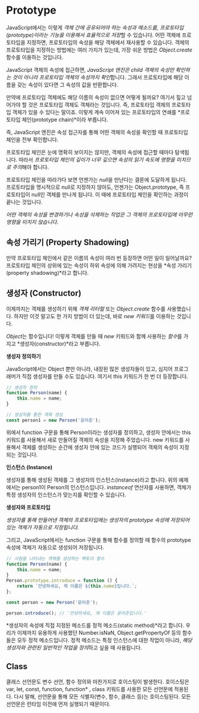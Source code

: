 # Prototype

JavaScript에서는 이렇게 *객체 간에 공유되어야 하는 속성과 메소드를, 프로토타입(prototype)이라는 기능을 이용해서 효율적으로 저장*할 수 있습니다. 어떤 객체에 프로토타입을 지정하면, 프로토타입의 속성을 해당 객체에서 재사용할 수 있습니다. 객체의 프로토타입을 지정하는 방법에는 여러 가지가 있는데, 가장 쉬운 방법은 _Object.create_ 함수를 이용하는 것입니다.

JavaScript 객체의 속성에 접근하면, *JavaScript 엔진은 child 객체의 속성만 확인하는 것이 아니라 프로토타입 객체의 속성까지 확인*합니다. 그래서 프로토타입에 해당 이름을 갖는 속성이 있다면 그 속성의 값을 반환합니다.

만약에 프로토타입 객체에도 해당 이름의 속성이 없으면 어떻게 될까요? 여기서 짚고 넘어가야 할 것은 프로토타입 객체도 객체라는 것입니다. 즉, 프로토타입 객체의 프로토타입 객체가 있을 수 있다는 말이죠. 이렇게 계속 이어져 있는 프로토타입의 연쇄를 *프로토타입 체인(prototype chain)*이라 부릅니다.

즉, JavaScript 엔진은 속성 접근자를 통해 어떤 객체의 속성을 확인할 때 프로토타입 체인을 전부 확인합니다.

프로토타입 체인은 눈에 명확히 보이지는 않지만, 객체의 속성에 접근할 때마다 탐색됩니다. 따라서 *프로토타입 체인의 깊이가 너무 깊으면 속성의 읽기 속도에 영향을 미치므로 주의*해야 합니다.

프로토타입 체인을 따라가다 보면 언젠가는 *null*을 만난다는 결론에 도달하게 됩니다. 프로토타입을 명시적으로 null로 지정하지 않아도, 언젠가는 Object.prototype, 즉 프로토타입이 null인 객체를 만나게 됩니다. 이 때에 프로토타입 체인을 확인하는 과정이 끝나는 것입니다.

_어떤 객체의 속성을 변경하거나 속성을 삭제하는 작업은 그 객체의 프로토타입에 아무런 영향을 미치지 않습니다._

## 속성 가리기 (Property Shadowing)

만약 프로토타입 체인에서 같은 이름의 속성이 여러 번 등장하면 어떤 일이 일어날까요?
프로토타입 체인의 상위에 있는 속성이 하위 속성에 의해 가려지는 현상을 *속성 가리기(property shadowing)*라고 합니다.

## 생성자 (Constructor)

이제까지는 객체를 생성하기 위해 _객체 리터럴_ 또는 _Object.create_ 함수를 사용했습니다. 하지만 이것 말고도 한 가지 방법이 더 있는데, 바로 *new 키워드*를 이용하는 것입니다.

*Object*는 함수입니다! 이렇게 객체를 만들 때 _new_ 키워드와 함께 사용하는 *함수*를 가지고 *생성자(constructor)*라고 부릅니다.

**생성자 정의하기**

JavaScript에서는 Object 뿐만 아니라, 내장된 많은 생성자들이 있고, 심지어 프로그래머가 직접 생성자를 만들 수도 있습니다. 여기서 this 키워드가 한 번 더 등장합니다.

```js
// 생성자 정의
function Person(name) {
	this.name = name;
}

// 생성자를 통한 객체 생성
const person1 = new Person('윤아준');
```

위에서 function 구문을 통해 Person이라는 생성자를 정의하고, 생성자 안에서는 this 키워드를 사용해서 새로 만들어질 객체의 속성을 지정해 주었습니다. new 키워드를 사용해서 객체를 생성하는 순간에 생성자 안에 있는 코드가 실행되어 객체의 속성이 지정되는 것입니다.

**인스턴스 (Instance)**

생성자를 통해 생성된 객체를 그 생성자의 인스턴스(instance)라고 합니다. 위의 예제에서는 person1이 Person의 인스턴스입니다. _instanceof_ 연산자를 사용하면, 객체가 특정 생성자의 인스턴스가 맞는지를 확인할 수 있습니다.

**생성자와 프로토타입**

_생성자를 통해 만들어낸 객체의 프로토타입에는 생성자의 prototype 속성에 저장되어 있는 객체가 자동으로 지정됩니다._

그리고, JavaScript에서는 function 구문을 통해 함수를 정의할 때 함수의 prototype 속성에 객체가 자동으로 생성되어 저장됩니다.

```js
// 사람을 나타내는 객체를 생성하는 팩토리 함수
function Person(name) {
	this.name = name;
}
Person.prototype.introduce = function () {
	return `안녕하세요, 제 이름은 ${this.name}입니다.`;
};

const person = new Person('윤아준');

person.introduce(); // '안녕하세요, 제 이름은 윤아준입니다.'
```

*생성자의 속성에 직접 지정된 메소드를 정적 메소드(static method)*라고 합니다. 우리가 이제까지 유용하게 사용했던 Number.isNaN, Object.getPropertyOf 등의 함수들은 모두 정적 메소드입니다. 정적 메소드는 특정 인스턴스에 대한 작업이 아니라, *해당 생성자와 관련된 일반적인 작업을 정의*하고 싶을 때 사용됩니다.

## Class

클래스 선언문도 변수 선언, 함수 정의와 마찬가지로 호이스팅이 발생한다. 호이스팅은 var, let, const, function, function\* , class 키워드를 사용한 모든 선언문에 적용된다. 다시 말해, 선언문을 통해 모든 식별자(변수, 함수, 클래스 등)는 호이스팅된다. 모든 선언문은 런타임 이전에 먼저 실행되기 때문이다.
